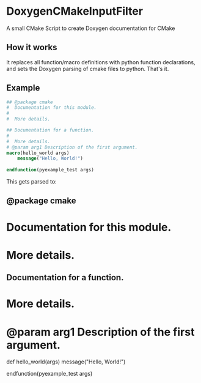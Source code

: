 # DoxygenCMakeInputFilter
A small CMake Script to create Doxygen documentation for CMake

## How it works
It replaces all function/macro definitions with python function declarations, and sets the Doxygen parsing of cmake files to python. That's it.

## Example
```cmake
## @package cmake
#  Documentation for this module.
#
#  More details.

## Documentation for a function.
#
#  More details.
# @param arg1 Description of the first argument.
macro(hello_world args)
    message("Hello, World!")
    
endfunction(pyexample_test args)
```

This gets parsed to:
## @package cmake
#  Documentation for this module.
#
#  More details.

## Documentation for a function.
#
#  More details.
# @param arg1 Description of the first argument.
def hello_world(args)
    message("Hello, World!")
    
endfunction(pyexample_test args)
```

